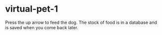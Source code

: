 # virtual-pet-1
Press the up arrow to feed the dog. The stock of food is in a database and is saved when you come back later.
